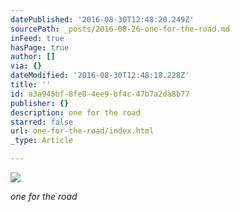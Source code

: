 ```yaml
---
datePublished: '2016-08-30T12:48:20.249Z'
sourcePath: _posts/2016-08-26-one-for-the-road.md
inFeed: true
hasPage: true
author: []
via: {}
dateModified: '2016-08-30T12:48:18.228Z'
title: ''
id: a3a945bf-8fe8-4ee9-bf4c-47b7a2da8b77
publisher: {}
description: one for the road
starred: false
url: one-for-the-road/index.html
_type: Article

---
```

![](https://the-grid-user-content.s3-us-west-2.amazonaws.com/0687cfe5-21c3-43c3-a14c-9828af57a133.jpg)

_one for the road_